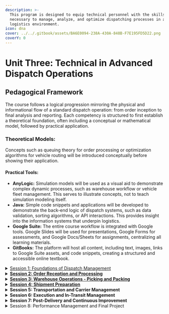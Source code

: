 ```yaml
---
description: >-
  This program is designed to equip technical personnel with the skills
  necessary to manage, analyze, and optimize dispatching processes in a modern
  logistics environment.
icon: dna
cover: ../../.gitbook/assets/BA6E0094-238A-430A-848B-F7E195FD5D22.png
coverY: 0
---
```


# Unit Three: Technical in Advanced Dispatch Operations

## Pedagogical Framework

The course follows a logical progression mirroring the physical and informational flow of a standard dispatch operation: from order inception to final analysis and reporting. Each competency is structured to first establish a theoretical foundation, often including a conceptual or mathematical model, followed by practical application.

### Theoretical Models:&#x20;

Concepts such as queuing theory for order processing or optimization algorithms for vehicle routing will be introduced conceptually before showing their application.

#### Practical Tools:

* **AnyLogic:** Simulation models will be used as a visual aid to demonstrate complex dynamic processes, such as warehouse workflow or vehicle fleet management. This serves to illustrate concepts, not to teach simulation modeling itself.
* **Java:** Simple code snippets and applications will be developed to demonstrate the back-end logic of dispatch systems, such as data validation, sorting algorithms, or API interactions. This provides insight into the information systems that underpin logistics.
* **Google Suite:** The entire course workflow is integrated with Google tools. Google Slides will be used for presentations, Google Forms for assessments, and Google Docs/Sheets for assignments, centralizing all learning materials.
* **GitBooks:** The platform will host all content, including text, images, links to Google Suite assets, and code snippets, creating a structured and accessible online textbook.

<details>

<summary><a href="session-1-foundations-of-dispatch-management-and-dispatch-information-systems-dis/">Session 1: Foundations of Dispatch Management</a></summary>

Competency 1: The Role of Dispatch in the Logistics Value Chain

Competency 2: Dispatch Information Systems (DIS)

</details>

<details>

<summary><a href="session-2-order-reception-and-processing-prioritization-and-batching/"><strong>Session 2: Order Reception and Processing</strong></a></summary>

Competency 3: Order Ingestion and Validation

Competency 4: Order Prioritization and Batching

</details>

<details>

<summary><a href="session-3-warehouse-operations-picking-and-packing./"><strong>Session 3: Warehouse Operations - Picking and Packing</strong></a></summary>

Competency 5: Inventory and Warehouse Layout

Competency 6: Picking Strategies and Optimization

</details>

<details>

<summary><a href="../../logistics-management/unit-three-technical-in-advanced-dispatch-operations/session-4-shipment-preparation-added-services-labeling-documentation-and-staging/"><strong>Session 4: Shipment Preparation</strong></a></summary>

Competency 7: Packing and Value-Added Services

Competency 8: Labeling, Documentation, and Staging

</details>

<details>

<summary><strong>Session 5: Transportation and Carrier Management</strong></summary>

Competency 9: Carrier Selection and Relations

Competency 10: Vehicle Loading and Route Planning

</details>

<details>

<summary><strong>Session 6: Execution and In-Transit Management</strong></summary>

Competency 11: The Dispatch Event and Manifesting

Competency 12: Shipment Tracking and Event Management

</details>

<details>

<summary><strong>Session 7: Post-Delivery and Continuous Improvement</strong></summary>

Competency 13: Handling Returns (Reverse Logistics)

Competency 14: Data Collection for Performance Analysis

</details>

<details>

<summary>Session 8: Performance Management and Final Project</summary>

Competency 15: Key Performance Indicators (KPIs) for Dispatch

Competency 16: Reporting and Data Visualization

</details>

